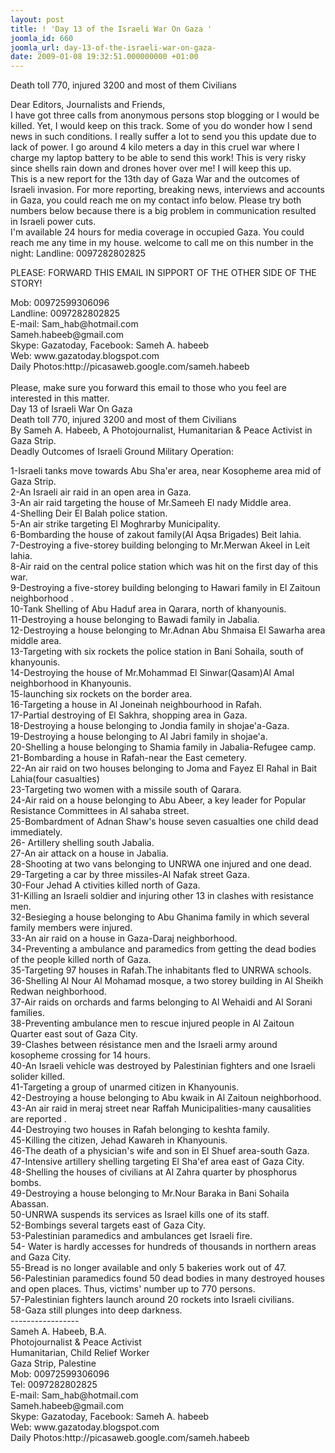 ```yaml
---
layout: post
title: ! 'Day 13 of the Israeli War On Gaza '
joomla_id: 660
joomla_url: day-13-of-the-israeli-war-on-gaza-
date: 2009-01-08 19:32:51.000000000 +01:00
---
```


Death toll 770, injured 3200 and most of them Civilians
<p>Dear Editors, Journalists and Friends,<br />I have got three calls from anonymous persons stop blogging or I would be killed. Yet, I would keep on this track. Some of you do wonder how I send news in such conditions. I really suffer a lot to send you this update due to lack of power. I go around 4 kilo meters a day in this cruel war where I charge my laptop battery to be able to send this work! This is very risky since shells rain down and drones hover over me! I will keep this up.<br />This is a new report for the 13th day of Gaza War and the outcomes of Israeli invasion. For more reporting, breaking news, interviews and accounts in Gaza, you could reach me on my contact info below. Please try both numbers below because there is a big problem in communication resulted in Israeli power cuts.<br />I'm available 24 hours for media coverage in occupied Gaza. You could reach me any time in my house. welcome to call me on this number in the night: Landline: 0097282802825</p>
<p>PLEASE: FORWARD THIS EMAIL IN SIPPORT OF THE OTHER SIDE OF THE STORY!</p>
<p>Mob: 00972599306096<br />Landline: 0097282802825<br />E-mail: Sam_hab@hotmail.com<br />Sameh.habeeb@gmail.com<br />Skype: Gazatoday, Facebook: Sameh A. habeeb<br />Web: www.gazatoday.blogspot.com<br />Daily Photos:http://picasaweb.google.com/sameh.habeeb<br /><br />Please, make sure you forward this email to those who you feel are interested in this matter.<br />Day 13 of Israeli War On Gaza <br />Death toll 770, injured 3200 and most of them Civilians<br />By Sameh A. Habeeb, A Photojournalist, Humanitarian & Peace Activist in Gaza Strip.<br />Deadly Outcomes of Israeli Ground Military Operation:</p>
<p>1-Israeli tanks move towards Abu Sha'er area, near Kosopheme area mid of Gaza Strip.<br />2-An Israeli air raid in an open area in Gaza.<br />3-An air raid targeting the house of Mr.Sameeh El nady Middle area.<br />4-Shelling Deir El Balah police station.<br />5-An air strike targeting El Moghrarby Municipality.<br />6-Bombarding the house of zakout family(Al Aqsa Brigades) Beit lahia.<br />7-Destroying a five-storey building belonging to Mr.Merwan Akeel in Leit lahia.<br />8-Air raid on the central police station which was hit on the first day of this war.<br />9-Destroying a five-storey building belonging to Hawari family in El Zaitoun neighborhood .<br />10-Tank Shelling of Abu Haduf area in Qarara, north of khanyounis.<br />11-Destroying a house belonging to Bawadi family in Jabalia.<br />12-Destroying a house belonging to Mr.Adnan Abu Shmaisa El Sawarha area middle area.<br />13-Targeting with six rockets the police station in Bani Sohaila, south of khanyounis.<br />14-Destroying the house of Mr.Mohammad El Sinwar(Qasam)Al Amal neighborhood in Khanyounis.<br />15-launching six rockets on the border area.<br />16-Targeting a house in Al Joneinah neighbourhood in Rafah.<br />17-Partial destroying of El Sakhra, shopping area in Gaza.<br />18-Destroying a house belonging to Jondia family in shojae'a-Gaza.<br />19-Destroying a house belonging to Al Jabri family in shojae'a.<br />20-Shelling a house belonging to Shamia family in Jabalia-Refugee camp.<br />21-Bombarding a house in Rafah-near the East cemetery.<br />22-An air raid on two houses belonging to Joma and Fayez El Rahal in Bait Lahia(four casualties)<br />23-Targeting two women with a missile south of Qarara.<br />24-Air raid on a house belonging to Abu Abeer, a key leader for Popular Resistance Committees in Al sahaba street.<br />25-Bombardment of Adnan Shaw's house seven casualties one child dead immediately.<br />26- Artillery shelling south Jabalia.<br />27-An air attack on a house in Jabalia.<br />28-Shooting at two vans belonging to UNRWA one injured and one dead.<br />29-Targeting a car by three missiles-Al Nafak street Gaza.<br />30-Four Jehad A ctivities killed north of Gaza.<br />31-Killing an Israeli soldier and injuring other 13 in clashes with resistance men.<br />32-Besieging a house belonging to Abu Ghanima family in which several family members were injured.<br />33-An air raid on a house in Gaza-Daraj neighborhood.<br />34-Preventing a ambulance and paramedics from getting the dead bodies of the people killed north of Gaza.<br />35-Targeting 97 houses in Rafah.The inhabitants fled to UNRWA schools.<br />36-Shelling Al Nour Al Mohamad mosque, a two storey building in Al Sheikh Redwan neighborhood.<br />37-Air raids on orchards and farms belonging to Al Wehaidi and Al Sorani families.<br />38-Preventing ambulance men to rescue injured people in Al Zaitoun Quarter east sout of Gaza City.<br />39-Clashes between résistance men and the Israeli army around kosopheme crossing for 14 hours.<br />40-An Israeli vehicle was destroyed by Palestinian fighters and one Israeli solider killed.<br />41-Targeting a group of unarmed citizen in Khanyounis.<br />42-Destroying a house belonging to Abu kwaik in Al Zaitoun neighborhood.<br />43-An air raid in meraj street near Raffah Municipalities-many causalities are reported .<br />44-Destroying two houses in Rafah belonging to keshta family.<br />45-Killing the citizen, Jehad Kawareh in Khanyounis.<br />46-The death of a physician's wife and son in El Shuef area-south Gaza.<br />47-Intensive artillery shelling targeting El Sha'ef area east of Gaza City.<br />48-Shelling the houses of civilians at Al Zahra quarter by phosphorus bombs.<br />49-Destroying a house belonging to Mr.Nour Baraka in Bani Sohaila Abassan. <br />50-UNRWA suspends its services as Israel kills one of its staff.<br />52-Bombings several targets east of Gaza City.<br />53-Palestinian paramedics and ambulances get Israeli fire.<br />54- Water is hardly accesses for hundreds of thousands in northern areas and Gaza City.<br />55-Bread is no longer available and only 5 bakeries work out of 47.<br />56-Palestinian paramedics found 50 dead bodies in many destroyed houses and open places. Thus, victims' number up to 770 persons.<br />57-Palestinian fighters launch around 20 rockets into Israeli civilians.<br />58-Gaza still plunges into deep darkness.<br />----------------- <br />Sameh A. Habeeb, B.A.<br />Photojournalist & Peace Activist<br />Humanitarian, Child Relief Worker<br />Gaza Strip, Palestine<br />Mob: 00972599306096<br />Tel: 0097282802825<br />E-mail: Sam_hab@hotmail.com<br />Sameh.habeeb@gmail.com<br />Skype: Gazatoday, Facebook: Sameh A. habeeb<br />Web: www.gazatoday.blogspot.com<br />Daily Photos:http://picasaweb.google.com/sameh.habeeb</p>
<p> </p>

